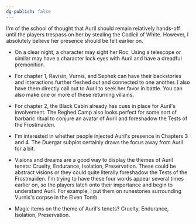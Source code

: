 ```yaml
---
dg-publish: false
---
```


I'm of the school of thought that Auril should remain relatively hands-off until the players trespass on her by stealing the Codicil of White. However, I absolutely believe her presence should be felt earlier on.

-   On a clear night, a character may sight her Roc. Using a telescope or similar may have a character lock eyes with Auril and have a dreadful premonition.
    
-   For chapter 1, Ravisin, Vurnis, and Sephek can have their backstories and interactions further fleshed out and connected to one another. I also have them directly call out to Auril to seek her favor in battle. You can also make one or more of these returning villains.
    
-   For chapter 2, the Black Cabin already has cues in place for Auril's involvement. The Reghed Camp also looks perfect for some sort of barbaric ritual to conjure an avatar of Auril and foreshadow the Tests of the Frostmaiden.
    
-   I'm interested in whether people injected Auril's presence in Chapters 3 and 4. The Duergar subplot certainly draws the focus away from Auril for a bit.
    
-   Visions and dreams are a good way to display the themes of Auril tenets: Cruelty, Endurance, Isolation, Preservation. These could be abstract visions or they could quite literally foreshadow the Tests of the Frostmaiden. I'm trying to have these four words appear several times earlier on, so the players latch onto their importance and begin to understand Auril. For example, I put them on runestones surrounding Vurnis's corpse in the Elven Tomb.


- Magic items on the theme of Auril's tenets? Cruelty, Endurance, Isolation, Preservation.